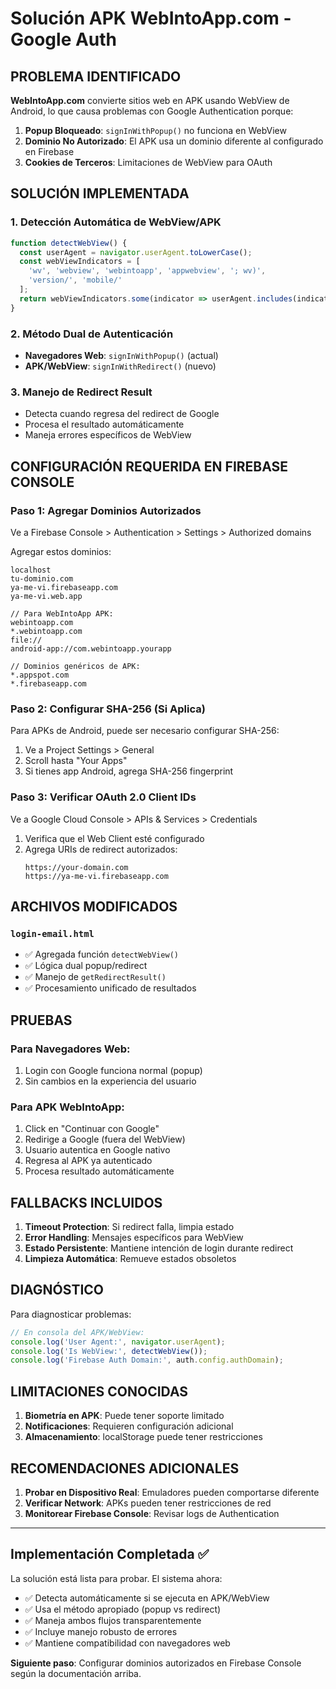 # Solución APK WebIntoApp.com - Google Auth

## PROBLEMA IDENTIFICADO
**WebIntoApp.com** convierte sitios web en APK usando WebView de Android, lo que causa problemas con Google Authentication porque:

1. **Popup Bloqueado**: `signInWithPopup()` no funciona en WebView
2. **Dominio No Autorizado**: El APK usa un dominio diferente al configurado en Firebase
3. **Cookies de Terceros**: Limitaciones de WebView para OAuth

## SOLUCIÓN IMPLEMENTADA

### 1. Detección Automática de WebView/APK
```javascript
function detectWebView() {
  const userAgent = navigator.userAgent.toLowerCase();
  const webViewIndicators = [
    'wv', 'webview', 'webintoapp', 'appwebview', '; wv)', 
    'version/', 'mobile/'
  ];
  return webViewIndicators.some(indicator => userAgent.includes(indicator));
}
```

### 2. Método Dual de Autenticación
- **Navegadores Web**: `signInWithPopup()` (actual)
- **APK/WebView**: `signInWithRedirect()` (nuevo)

### 3. Manejo de Redirect Result
- Detecta cuando regresa del redirect de Google
- Procesa el resultado automáticamente
- Maneja errores específicos de WebView

## CONFIGURACIÓN REQUERIDA EN FIREBASE CONSOLE

### Paso 1: Agregar Dominios Autorizados
Ve a Firebase Console > Authentication > Settings > Authorized domains

Agregar estos dominios:
```
localhost
tu-dominio.com
ya-me-vi.firebaseapp.com
ya-me-vi.web.app

// Para WebIntoApp APK:
webintoapp.com
*.webintoapp.com
file://
android-app://com.webintoapp.yourapp

// Dominios genéricos de APK:
*.appspot.com
*.firebaseapp.com
```

### Paso 2: Configurar SHA-256 (Si Aplica)
Para APKs de Android, puede ser necesario configurar SHA-256:
1. Ve a Project Settings > General
2. Scroll hasta "Your Apps"
3. Si tienes app Android, agrega SHA-256 fingerprint

### Paso 3: Verificar OAuth 2.0 Client IDs
Ve a Google Cloud Console > APIs & Services > Credentials
1. Verifica que el Web Client esté configurado
2. Agrega URIs de redirect autorizados:
   ```
   https://your-domain.com
   https://ya-me-vi.firebaseapp.com
   ```

## ARCHIVOS MODIFICADOS

### `login-email.html`
- ✅ Agregada función `detectWebView()`
- ✅ Lógica dual popup/redirect
- ✅ Manejo de `getRedirectResult()`
- ✅ Procesamiento unificado de resultados

## PRUEBAS

### Para Navegadores Web:
1. Login con Google funciona normal (popup)
2. Sin cambios en la experiencia del usuario

### Para APK WebIntoApp:
1. Click en "Continuar con Google"
2. Redirige a Google (fuera del WebView)
3. Usuario autentica en Google nativo
4. Regresa al APK ya autenticado
5. Procesa resultado automáticamente

## FALLBACKS INCLUIDOS

1. **Timeout Protection**: Si redirect falla, limpia estado
2. **Error Handling**: Mensajes específicos para WebView
3. **Estado Persistente**: Mantiene intención de login durante redirect
4. **Limpieza Automática**: Remueve estados obsoletos

## DIAGNÓSTICO

Para diagnosticar problemas:
```javascript
// En consola del APK/WebView:
console.log('User Agent:', navigator.userAgent);
console.log('Is WebView:', detectWebView());
console.log('Firebase Auth Domain:', auth.config.authDomain);
```

## LIMITACIONES CONOCIDAS

1. **Biometría en APK**: Puede tener soporte limitado
2. **Notificaciones**: Requieren configuración adicional
3. **Almacenamiento**: localStorage puede tener restricciones

## RECOMENDACIONES ADICIONALES

1. **Probar en Dispositivo Real**: Emuladores pueden comportarse diferente
2. **Verificar Network**: APKs pueden tener restricciones de red
3. **Monitorear Firebase Console**: Revisar logs de Authentication

---

## Implementación Completada ✅

La solución está lista para probar. El sistema ahora:
- ✅ Detecta automáticamente si se ejecuta en APK/WebView
- ✅ Usa el método apropiado (popup vs redirect)
- ✅ Maneja ambos flujos transparentemente
- ✅ Incluye manejo robusto de errores
- ✅ Mantiene compatibilidad con navegadores web

**Siguiente paso**: Configurar dominios autorizados en Firebase Console según la documentación arriba.
